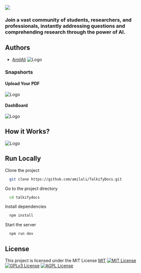 <img src="https://res.cloudinary.com/djcmgdn0x/image/upload/v1707295590/Base_3_avy0qw.png" >

### Join a vast community of students, researchers, and professionals, instantly addressing questions and comprehending research through the power of AI.

## Authors

- [AmilAli](https://github.com/amilali) ![Logo](https://res.cloudinary.com/djcmgdn0x/image/upload/c_scale,w_50/v1704878652/Untitled_design_5_1_rg3r1y.png)

### Snapshorts

#### Upload Your PDF
![Logo](https://res.cloudinary.com/djcmgdn0x/image/upload/v1708604597/e69ae323-4e84-4768-b27f-aff8df35ca24.png)

#### DashBoard
![Logo](https://res.cloudinary.com/djcmgdn0x/image/upload/v1708604534/3aac79ec-65f2-4752-b3a6-dabfb46f695a.png)

## How it Works?
![Logo](https://res.cloudinary.com/djcmgdn0x/image/upload/v1707414766/talkify_map_pnmgbs.svg)

## Run Locally


Clone the project

```bash
  git clone https://github.com/amilali/TalkifyDocs.git
```

Go to the project directory

```bash
  cd talkifydocs
```

Install dependencies

```bash
  npm install
```

Start the server

```bash
  npm run dev
```



## License
This project is licensed under the MIT License
[MIT](https://choosealicense.com/licenses/mit/)
[![MIT License](https://img.shields.io/badge/License-MIT-green.svg)](https://choosealicense.com/licenses/mit/)
[![GPLv3 License](https://img.shields.io/badge/License-GPL%20v3-yellow.svg)](https://opensource.org/licenses/)
[![AGPL License](https://img.shields.io/badge/license-AGPL-blue.svg)](http://www.gnu.org/licenses/agpl-3.0)
